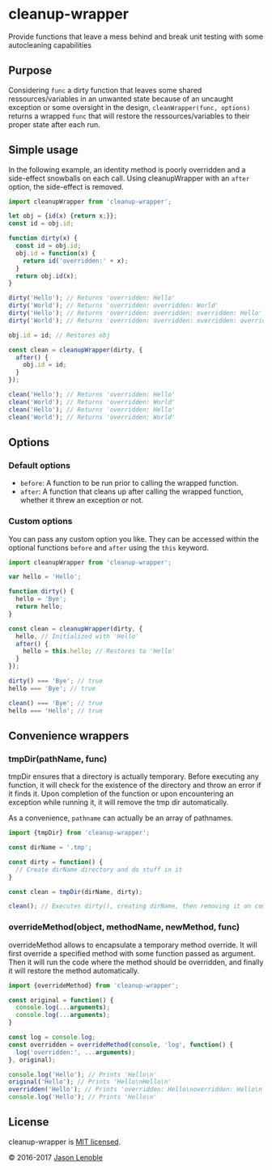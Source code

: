 # cleanup-wrapper
Provide functions that leave a mess behind and break unit testing with some autocleaning capabilities

## Purpose

Considering ```func``` a dirty function that leaves some shared ressources/variables in an unwanted state because of an uncaught exception or some oversight in the design, ```cleanWrapper(func, options)``` returns a wrapped ```func``` that will restore the ressources/variables to their proper state after each run.

## Simple usage

In the following example, an identity method is poorly overridden and a side-effect snowballs on each call. Using cleanupWrapper with an ```after``` option, the side-effect is removed.

```js
import cleanupWrapper from 'cleanup-wrapper';

let obj = {id(x) {return x;}};
const id = obj.id;

function dirty(x) {
  const id = obj.id;
  obj.id = function(x) {
    return id('overridden:' + x);
  }
  return obj.id(x);
}

dirty('Hello'); // Returns 'overridden: Hello'
dirty('World'); // Returns 'overridden: overridden: World'
dirty('Hello'); // Returns 'overridden: overridden: overridden: Hello'
dirty('World'); // Returns 'overridden: overridden: overridden: overridden: World'

obj.id = id; // Restores obj

const clean = cleanupWrapper(dirty, {
  after() {
    obj.id = id;
  }
});

clean('Hello'); // Returns 'overridden: Hello'
clean('World'); // Returns 'overridden: World'
clean('Hello'); // Returns 'overridden: Hello'
clean('World'); // Returns 'overridden: World'
```

## Options

### Default options

* ```before```: A function to be run prior to calling the wrapped function.
* ```after```: A function that cleans up after calling the wrapped function, whether it threw an exception or not.

### Custom options

You can pass any custom option you like. They can be accessed within the optional functions ```before``` and ```after``` using the ```this``` keyword.

```js
import cleanupWrapper from 'cleanup-wrapper';

var hello = 'Hello';

function dirty() {
  hello = 'Bye';
  return hello;
}

const clean = cleanupWrapper(dirty, {
  hello, // Initialized with 'Hello'
  after() {
    hello = this.hello; // Restores to 'Hello'
  }
});

dirty() === 'Bye'; // true
hello === 'Bye'; // true

clean() === 'Bye'; // true
hello === 'Hello'; // true
```

## Convenience wrappers

### tmpDir(pathName, func)

tmpDir ensures that a directory is actually temporary. Before executing any function, it will check for the existence of the directory and throw an error if it finds it. Upon completion of the function or upon encountering an exception while running it, it will remove the tmp dir automatically.

As a convenience, ```pathname``` can actually be an array of pathnames.

```js
import {tmpDir} from 'cleanup-wrapper';

const dirName = '.tmp';

const dirty = function() {
  // Create dirName directory and do stuff in it
}

const clean = tmpDir(dirName, dirty);

clean(); // Executes dirty(), creating dirName, then removing it on completion or on exception
```

### overrideMethod(object, methodName, newMethod, func)

overrideMethod allows to encapsulate a temporary method override. It will first override a specified method with some function passed as argument. Then it will run the code where the method should be overridden, and finally it will restore the method automatically.

```js
import {overrideMethod} from 'cleanup-wrapper';

const original = function() {
  console.log(...arguments);
  console.log(...arguments);
}

const log = console.log;
const overridden = overrideMethod(console, 'log', function() {
  log('overridden:', ...arguments);
}, original);

console.log('Hello'); // Prints 'Hello\n'
original('Hello'); // Prints 'Hello\nHello\n'
overridden('Hello'); // Prints 'overridden: Hello\noverridden: Hello\n'
console.log('Hello'); // Prints 'Hello\n'
```

## License

cleanup-wrapper is [MIT licensed](./LICENSE).

© 2016-2017 [Jason Lenoble](mailto:jason.lenoble@gmail.com)
